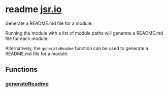 # readme [jsr.io](https://jsr.io/@tugrulates/readme)

Generate a README.md file for a module.

Running the module with a list of module paths will generate a README.md file
for each module.

Alternatively, the `generateReadme` function can be used to generate a README.md
file for a module.

## Functions

### [generateReadme](https://jsr.io/@tugrulates/readme/doc/~/generateReadme)
